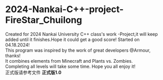 # 2024-Nankai-C++-project-FireStar_Chuilong
Created for 2024 Nankai University C++ class's work -Project,it will keep added until it finishes.Hope it could get a good score! Started on 04.18.2024!<br>
This program was inspired by the work of great developers @Armour, thanks! <br>It combines elements from Minecraft and Plants vs. Zombies. <br>
Completing all levels will take some time. Hope you all enjoy it!<br>
正式版请参考文件 **正式版1.0**
